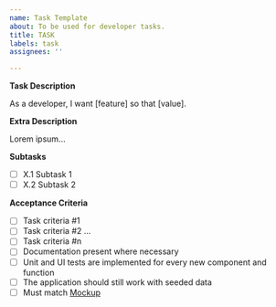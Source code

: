 ```yaml
---
name: Task Template
about: To be used for developer tasks.
title: TASK
labels: task
assignees: ''

---
```


**Task Description**

As a developer, I want [feature] so that [value].

**Extra Description**

Lorem ipsum...

**Subtasks**

- [ ] X.1 Subtask 1
- [ ] X.2 Subtask 2

**Acceptance Criteria**

- [ ] Task criteria #1
- [ ] Task criteria #2
...
- [ ] Task criteria #n
- [ ] Documentation present where necessary
- [ ] Unit and UI tests are implemented for every new component and function
- [ ] The application should still work with seeded data
- [ ] Must match [Mockup](create-mockup-link)
